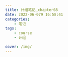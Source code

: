 ```yaml
---
title: 计组笔记_chapter68
date: 2022-06-079 16:58:41
categories:
	- 笔记
tags:
	- course
	- 计组

cover: /img/
---
```


<!-- 21：30 -->